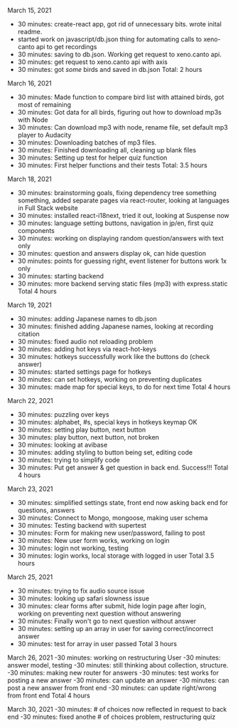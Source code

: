 March 15, 2021

- 30 minutes: create-react app, got rid of unnecessary bits. wrote inital readme.
- started work on javascript/db.json thing for automating calls to xeno-canto api to get recordings
- 30 minutes: saving to db.json. Working get request to xeno.canto api.
- 30 minutes: get request to xeno.canto api with axis
- 30 minutes: got _some_ birds and saved in db.json
  Total: 2 hours

March 16, 2021

- 30 minutes: Made function to compare bird list with attained birds, got most of remaining
- 30 minutes: Got data for all birds, figuring out how to download mp3s with Node
- 30 minutes: Can download mp3 with node, rename file, set default mp3 player to Audacity
- 30 minutes: Downloading batches of mp3 files.
- 30 minutes: Finished downloading all, cleaning up blank files
- 30 minutes: Setting up test for helper quiz function
- 30 minutes: First helper functions and their tests
  Total: 3.5 hours

March 18, 2021

- 30 minutes: brainstorming goals, fixing dependency tree something something, added separate pages via react-router, looking at languages in Full Stack website
- 30 minutes: installed react-i18next, tried it out, looking at Suspense now
- 30 minutes: language setting buttons, navigation in jp/en, first quiz components
- 30 minutes: working on displaying random question/answers with text only
- 30 minutes: question and answers display ok, can hide question
- 30 minutes: points for guessing right, event listener for buttons work 1x only
- 30 minutes: starting backend
- 30 minutes: more backend serving static files (mp3) with express.static
  Total 4 hours

March 19, 2021

- 30 minutes: adding Japanese names to db.json
- 30 minutes: finished adding Japanese names, looking at recording citation
- 30 minutes: fixed audio not reloading problem
- 30 minutes: adding hot keys via react-hot-keys
- 30 minutes: hotkeys successfully work like the buttons do (check answer)
- 30 minutes: started settings page for hotkeys
- 30 minutes: can set hotkeys, working on preventing duplicates
- 30 minutes: made map for special keys, to do for next time
  Total 4 hours

March 22, 2021

- 30 minutes: puzzling over keys
- 30 minutes: alphabet, #s, special keys in hotkeys keymap OK
- 30 minutes: setting play button, next button
- 30 minutes: play button, next button, not broken
- 30 minutes: looking at avibase
- 30 minutes: adding styling to button being set, editing code
- 30 minutes: trying to simplify code
- 30 minutes: Put get answer & get question in back end. Success!!!
  Total 4 hours

March 23, 2021

- 30 minutes: simplified settings state, front end now asking back end for questions, answers
- 30 minutes: Connect to Mongo, mongoose, making user schema
- 30 minutes: Testing backend with supertest
- 30 minutes: Form for making new user/password, failing to post
- 30 minutes: New user form works, working on login
- 30 minutes: login not working, testing
- 30 minutes: login works, local storage with logged in user
  Total 3.5 hours

March 25, 2021

- 30 minutes: trying to fix audio source issue
- 30 minutes: looking up safari slowness issue
- 30 minutes: clear forms after submit, hide login page after login, working on preventing next question without answering
- 30 minutes: Finally won't go to next question without answer
- 30 minutes: setting up an array in user for saving correct/incorrect answer
- 30 minutes: test for array in user passed
  Total 3 hours

March 26, 2021
-30 minutes: working on restructuring User
-30 minutes: answer model, testing
-30 minutes: still thinking about collection, structure.
-30 minutes: making new router for answers
-30 minutes: test works for posting a new answer
-30 minutes: can update an answer
-30 minutes: can post a new answer from front end
-30 minutes: can update right/wrong from front end
Total 4 hours

March 30, 2021
-30 minutes: # of choices now reflected in request to back end
-30 minutes: fixed anothe # of choices problem, restructuring quiz
